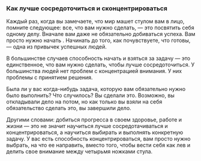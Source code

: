 ### Как лучше сосредоточиться и сконцентрироваться

Каждый раз, когда вы замечаете, что мир машет стулом вам в лицо, помните следующее: все, что вам нужно сделать, — это посвятить себя одному делу. Вначале вам даже не обязательно добиваться успеха. Вам просто нужно начать . Начинать до того, как почувствуете, что готовы, — одна из привычек успешных людей.

В большинстве случаев способность начать и взяться за задачу — это единственное, что вам нужно сделать, чтобы лучше сосредоточиться. У большинства людей нет проблем с концентрацией внимания. У них проблемы с принятием решения.

Была ли у вас когда-нибудь задача, которую вам обязательно нужно было выполнить? Что случилось? Вы сделали это. Возможно, вы откладывали дело на потом, но как только вы взяли на себя обязательство сделать это, вы завершили дело. 

Другими словами: добиться прогресса в своем здоровье, работе и жизни — это не значит научиться лучше сосредотачиваться и концентрироваться, а научиться выбирать и выполнять конкретную задачу. У вас есть способность концентрироваться, вам просто нужно выбрать, на что ее направить, вместо того, чтобы вести себя как лев и делить свое внимание между четырьмя ножками стула. 
